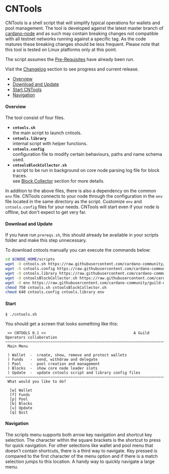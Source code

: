 # CNTools
CNTools is a shell script that will simplify typical operations for wallets and pool management. The tool is developed against the latest master branch of [cardano-node](https://github.com/input-output-hk/cardano-node) and as such may contain breaking changes not compatible with all testnet networks running against a specific tag. As the code matures these breaking changes should be less frequent. Please note that this tool is tested on Linux platforms only at this point.

The script assumes the [Pre-Requisites](../Common.md#dependencies-and-folder-structure-setup) have already been run.

Visit the [Changelog](cntools-changelog.md) section to see progress and current release.

* [Overview](#overview)
* [Download and Update](#download-and-update)
* [Start CNTools](#start)
* [Navigation](#navigation)

#### Overview
The tool consist of four files.  
* **`cntools.sh`**  
the main script to launch cntools.
* **`cntools.library`**  
internal script with helper functions.
* **`cntools.config`**  
configuration file to modify certain behaviours, paths and name schema used.
* **`cntoolsBlockCollector.sh`**  
a script to be run in background on core node parsing log file for block traces.  
see [Block Collector](cntools-blocks.md) section for more details.

In addition to the above files, there is also a dependency on the common `env` file. CNTools connects to your node through the configuration in the `env` file located in the same directory as the script. Customize `env` and `cntools.config` files for your needs.  CNTools will start even if your node is offline, but don't expect to get very far.

#### Download and Update

If you have run `prereqs.sh`, this should already be available in your scripts folder and make this step unnecessary. 

To download cntools manually you can execute the commands below:
``` bash
cd $CNODE_HOME/scripts
wget -O cntools.sh https://raw.githubusercontent.com/cardano-community/guild-operators/master/scripts/cnode-helper-scripts/cntools.sh
wget -O cntools.config https://raw.githubusercontent.com/cardano-community/guild-operators/master/scripts/cnode-helper-scripts/cntools.config
wget -O cntools.library https://raw.githubusercontent.com/cardano-community/guild-operators/master/scripts/cnode-helper-scripts/cntools.library
wget -O cntoolsBlockCollector.sh https://raw.githubusercontent.com/cardano-community/guild-operators/master/scripts/cnode-helper-scripts/cntoolsBlockCollector.sh
wget -O env https://raw.githubusercontent.com/cardano-community/guild-operators/master/scripts/cnode-helper-scripts/env
chmod 750 cntools.sh cntoolsBlockCollector.sh
chmod 640 cntools.config cntools.library env
```

#### Start
`$ ./cntools.sh`

You should get a screen that looks something like this:
```
 >> CNTOOLS 0.1 <<                                       A Guild Operators collaboration
~~~~~~~~~~~~~~~~~~~~~~~~~~~~~~~~~~~~~~~~~~~~~~~~~~~~~~~~~~~~~~~~~~~~~~~~~~~~~~~~~~~~
 Main Menu

 ) Wallet  -  create, show, remove and protect wallets
 ) Funds   -  send, withdraw and delegate
 ) Pool    -  pool creation and management
 ) Blocks  -  show core node leader slots
 ) Update  -  update cntools script and library config files
~~~~~~~~~~~~~~~~~~~~~~~~~~~~~~~~~~~~~~~~~~~~~~~~~~~~~~~~~~~~~~~~~~~~~~~~~~~~~~~~~~~~
 What would you like to do?

  [w] Wallet
  [f] Funds
  [p] Pool
  [b] Blocks
  [u] Update
  [q] Quit
```

#### Navigation
The scripts menu supports both arrow key navigation and shortcut key selection. The character within the square brackets is the shortcut to press for quick navigation. For other selections like wallet and pool menu that doesn't contain shortcuts, there is a third way to navigate. Key pressed is compared to the first character of the menu option and if there is a match selection jumps to this location. A handy way to quickly navigate a large menu. 
